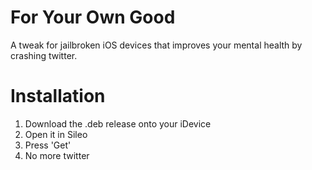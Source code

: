 # For Your Own Good
 A tweak for jailbroken iOS devices that improves your mental health by crashing twitter.

# Installation

 1. Download the .deb release onto your iDevice
 2. Open it in Sileo
 3. Press 'Get'
 4. No more twitter
